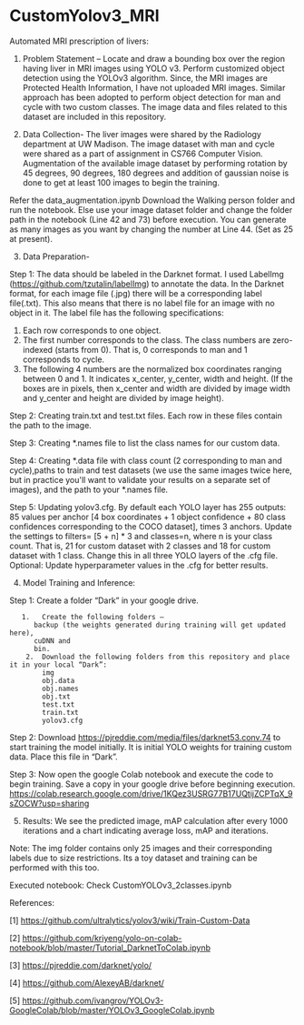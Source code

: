 # CustomYolov3_MRI

Automated MRI prescription of livers:

1.	Problem Statement – 
Locate and draw a bounding box over the region having liver in MRI images using YOLO v3. 
Perform customized object detection using the YOLOv3 algorithm.
Since, the MRI images are Protected Health Information, I have not uploaded MRI images. Similar approach has been adopted to perform object detection for man and cycle with two custom classes. The image data and files related to this dataset are included in this repository.

2.	Data Collection- 
The liver images were shared by the Radiology department at UW Madison.
The image dataset with man and cycle were shared as a part of assignment in CS766 Computer Vision.
Augmentation of the available image dataset by performing rotation by 45 degrees, 90 degrees, 180 degrees and addition of gaussian noise is done to get at least 100 images to begin the training. 

Refer the data_augmentation.ipynb 
Download the Walking person folder and run the notebook.
Else use your image dataset folder and change the folder path in the notebook (Line 42 and 73) before execution. You can generate as many images as you want by changing the number at Line 44. (Set as 25 at present).

3.	Data Preparation- 

Step 1: The data should be labeled in the Darknet format. I used LabelImg (https://github.com/tzutalin/labelImg) to annotate the data. In the Darknet format, for each image file (.jpg) there will be a corresponding label file(.txt). This also means that there is no label file for an image with no object in it. The label file has the following specifications:
1.	Each row corresponds to one object.
2.	The first number corresponds to the class. The class numbers are zero-indexed (starts from 0). That is, 0 corresponds to man and 1 corresponds to cycle.
3.	The following 4 numbers are the normalized box coordinates ranging between 0 and 1. It indicates x_center, y_center, width and height. (If the boxes are in pixels, then x_center and width are divided by image width and y_center and height are divided by image height).
 
Step 2: Creating train.txt and test.txt files. Each row in these files contain the path to the image. 
  
Step 3: Creating *.names file to list the class names for our custom data. 

Step 4:  Creating *.data file with class count (2 corresponding to man and cycle),paths to train and test datasets (we use the same images twice here, but in practice you'll want to validate your results on a separate set of images), and the path to your *.names file.
 
Step 5: Updating yolov3.cfg.
By default each YOLO layer has 255 outputs: 85 values per anchor [4 box coordinates + 1 object confidence + 80 class confidences corresponding to the COCO dataset], times 3 anchors. 
Update the settings to filters= [5 + n] * 3 and classes=n, where n is your class count. 
That is, 21 for custom dataset with 2 classes and 18 for custom dataset with 1 class. Change this in all three YOLO layers of the .cfg file.
Optional: Update hyperparameter values in the .cfg for better results.

4.	Model Training and Inference:

Step 1: Create a folder “Dark” in your google drive.

       1.	Create the following folders –
          backup (the weights generated during training will get updated here),
          cuDNN and 
          bin.
        2.	Download the following folders from this repository and place it in your local “Dark”: 
            img 
            obj.data
            obj.names
            obj.txt
            test.txt
            train.txt
            yolov3.cfg
Step 2: Download https://pjreddie.com/media/files/darknet53.conv.74
 to start training the model initially. It is initial YOLO weights for training custom data.
Place this file  in “Dark”.

Step 3: Now open the google Colab notebook and execute the code to begin training. Save a copy in your google drive before beginning execution.
https://colab.research.google.com/drive/1KQez3USRG77B17UQtijZCPTqX_9sZOCW?usp=sharing

5.	Results:
We see the predicted image, mAP calculation after every 1000 iterations and a chart indicating average loss, mAP and iterations. 

Note:
The img folder contains only 25 images and their corresponding labels due to size restrictions. Its a toy dataset and training can be performed with this too.

Executed notebook: Check CustomYOLOv3_2classes.ipynb

References:

[1] https://github.com/ultralytics/yolov3/wiki/Train-Custom-Data

[2] https://github.com/kriyeng/yolo-on-colab-notebook/blob/master/Tutorial_DarknetToColab.ipynb

[3] https://pjreddie.com/darknet/yolo/

[4] https://github.com/AlexeyAB/darknet/

[5] https://github.com/ivangrov/YOLOv3-GoogleColab/blob/master/YOLOv3_GoogleColab.ipynb
